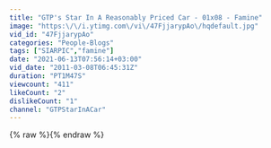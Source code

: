 ```yaml
---
title: "GTP's Star In A Reasonably Priced Car - 01x08 - Famine"
image: "https:\/\/i.ytimg.com\/vi\/47FjjarypAo\/hqdefault.jpg"
vid_id: "47FjjarypAo"
categories: "People-Blogs"
tags: ["SIARPIC","famine"]
date: "2021-06-13T07:56:14+03:00"
vid_date: "2011-03-08T06:45:31Z"
duration: "PT1M47S"
viewcount: "411"
likeCount: "2"
dislikeCount: "1"
channel: "GTPStarInACar"
---
```

{% raw %}{% endraw %}
